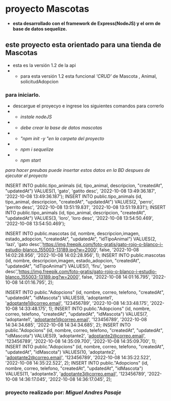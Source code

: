 # proyecto Mascotas

- #### esta desarrollado con el framework de Express(NodeJS) y el orm de base de datos sequelize.

## este proyecto esta orientado para una tienda de Mascotas

- esta es la versión 1.2 de la api
- - para esta versión 1.2 esta funcional _'CRUD'_ de Mascota , Animal, solicitudAdopcion

### para iniciarlo.

- descargue el proyecyo e ingrese los siguientes comandos para correrlo
- - _instale nodeJS_
- - _debe crear la base de datos mascotas_
- - _"npm init -y "en la carpeta del proyecto_
- - _npm i sequelize_
- - _npm start_

_para hacer preubas puede insertar estos datos en la BD despues de ejecutar el proyecto_

INSERT INTO public.tipo_animals
(id, tipo_animal, descripcion, "createdAt", "updatedAt")
VALUES(1, 'gato', 'gatito desc', '2022-10-08 13:49:36.187', '2022-10-08 13:49:36.187');
INSERT INTO public.tipo_animals
(id, tipo_animal, descripcion, "createdAt", "updatedAt")
VALUES(2, 'perro', 'perrito desc', '2022-10-08 13:51:19.831', '2022-10-08 13:51:19.831');
INSERT INTO public.tipo_animals
(id, tipo_animal, descripcion, "createdAt", "updatedAt")
VALUES(3, 'loro', 'loro desc', '2022-10-08 13:54:50.469', '2022-10-08 13:54:50.469');

INSERT INTO public.mascotas
(id, nombre, descripcion,imagen, estado_adopcion, "createdAt", "updatedAt", "idTipoAnimal")
VALUES(2, 'lazi', 'gato desc','https://img.freepik.com/foto-gratis/gato-rojo-o-blanco-i-estudio-blanco_155003-13189.jpg?w=2000', false, '2022-10-08 14:02:28.956', '2022-10-08 14:02:28.956', 1);
INSERT INTO public.mascotas
(id, nombre, descripcion,imagen, estado_adopcion, "createdAt", "updatedAt", "idTipoAnimal")
VALUES(1, 'firu', 'perro desc','https://img.freepik.com/foto-gratis/gato-rojo-o-blanco-i-estudio-blanco_155003-13189.jpg?w=2000', false, '2022-10-08 14:01:16.795', '2022-10-08 14:01:16.795', 2);

INSERT INTO public."Adopcions"
(id, nombre, correo, telefono, "createdAt", "updatedAt", "idMascota")
VALUES(6, 'adoptante1', 'adoptante1@correo.email', '123456789', '2022-10-08 14:33:48.175', '2022-10-08 14:33:48.175', 1);
INSERT INTO public."Adopcions"
(id, nombre, correo, telefono, "createdAt", "updatedAt", "idMascota")
VALUES(7, 'adoptante1', 'adoptante1@correo.email', '123456789', '2022-10-08 14:34:34.685', '2022-10-08 14:34:34.685', 2);
INSERT INTO public."Adopcions"
(id, nombre, correo, telefono, "createdAt", "updatedAt", "idMascota")
VALUES(9, 'adoptante2', 'adoptante2@correo.email', '123456789', '2022-10-08 14:35:09.700', '2022-10-08 14:35:09.700', 1);
INSERT INTO public."Adopcions"
(id, nombre, correo, telefono, "createdAt", "updatedAt", "idMascota")
VALUES(10, 'adoptante2', 'adoptante2@correo.email', '123456789', '2022-10-08 14:35:22.522', '2022-10-08 14:35:22.522', 2);
INSERT INTO public."Adopcions"
(id, nombre, correo, telefono, "createdAt", "updatedAt", "idMascota")
VALUES(11, 'adoptante3', 'adoptante3@correo.email', '123456789', '2022-10-08 14:36:17.045', '2022-10-08 14:36:17.045', 2);

### proyecto realizado por: _Miguel Andres Pasaje_
